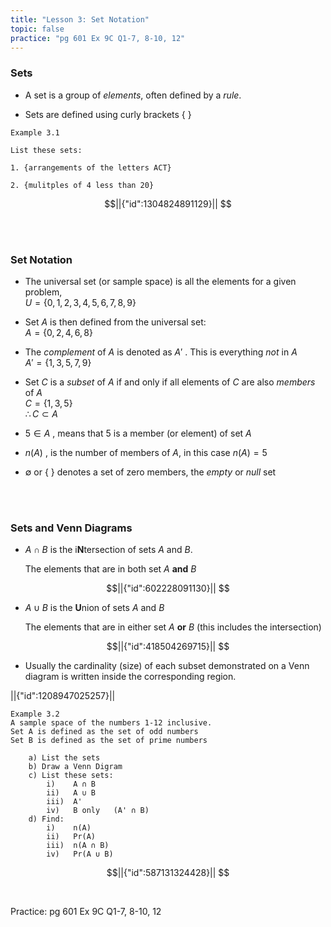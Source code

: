 ```yaml
---
title: "Lesson 3: Set Notation"
topic: false
practice: "pg 601 Ex 9C Q1-7, 8-10, 12"
---
```


### Sets

- A set is a group of *elements*, often defined by a *rule*.

- Sets are defined using curly brackets $\{\text{ } \}$  
  


```
Example 3.1

List these sets:

1. {arrangements of the letters ACT}

2. {mulitples of 4 less than 20}
```

```math
||{"id":1304824891129}||


```
<br>
<br>

### Set Notation

- The universal set (or sample space) is all the elements for a given problem,  
 $U=\lbrace 0,1,2,3,4,5,6,7,8,9 \rbrace$  
  
   
- Set $A$ is then defined from the universal set:  
  $A=\lbrace 0,2,4,6,8 \rbrace$  
   
- The *complement* of $A$ is denoted as $A'$ . This is everything *not* in $A$  
  $A'=\lbrace 1,3,5,7,9 \rbrace$  

- Set $C$ is a *subset* of $A$ if and only if all elements of $C$ are also *members* of $A$  
$C=\lbrace 1,3,5\rbrace$  
$\therefore C \subset A$  
  
- $5\in A$ , means that 5 is a member (or element) of set $A$  

- $n(A)$ , is the number of members of $A$, in this case $n(A)=5$  

- $\emptyset$ or $\lbrace \text{ } \rbrace$  denotes a set of zero members, the *empty* or *null* set    

<br>
<br>

### Sets and Venn Diagrams

- $A \cap B$ is the i**N**tersection of sets $A$ and $B$. 
  
  The elements that are in both set $A$ **and** $B$

```math
||{"id":602228091130}||


```



* $A\cup B$ is the **U**nion of sets $A$ and $B$
  
  The elements that are in either set $A$ **or** $B$  (this includes the intersection)

```math
||{"id":418504269715}||


```





* Usually the cardinality (size) of each subset demonstrated on a Venn diagram is written inside the corresponding region. 
  
  ```math
||{"id":1208947025257}||
<br>

```
Example 3.2
A sample space of the numbers 1-12 inclusive.
Set A is defined as the set of odd numbers
Set B is defined as the set of prime numbers 

    a) List the sets
    b) Draw a Venn Digram
    c) List these sets:
        i)    A ∩ B
        ii)   A ∪ B
        iii)  A'
        iv)   B only   (A' ∩ B)
    d) Find:
        i)    n(A)
        ii)   Pr(A)
        iii)  n(A ∩ B)
        iv)   Pr(A ∪ B)
```

```math
||{"id":587131324428}||


```
<br>

Practice: pg 601 Ex 9C Q1-7, 8-10, 12